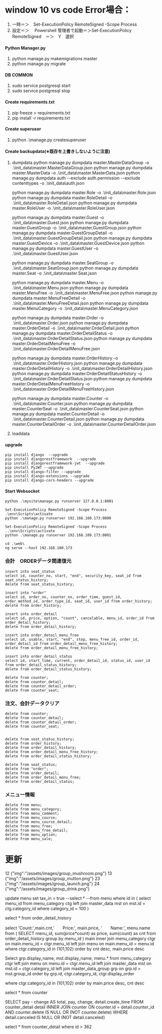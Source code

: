 

# window 10 vs code Error場合：
1. 一時＝＞　Set-ExecutionPolicy RemoteSigned -Scope Process
2. 設定＝＞　
    Powershell 管理者で起動＝＞Set-ExecutionPolicy RemoteSigned　＝＞　Y　選択　

#### Python Manager.py
1. python manage.py makemigrations master
2. python manage.py migrate

#### DB COMMON
1. sudo service postgresql start
1. sudo service postgresql stop

#### Create requirements.txt
1. pip freeze > requirements.txt
2. pip install -r requirements.txt

#### Create superuser
1. python .\manage.py createsuperuser

#### Create backupdata(※既存を上書きしないように注意)
1. dumpdata
    python manage.py dumpdata master.MasterDataGroup  -o .\init_data\master.MasterDataGroup.json
    python manage.py dumpdata master.MasterData  -o .\init_data\master.MasterData.json
    python manage.py dumpdata auth --exclude auth.permission --exclude contenttypes -o .\init_data\auth.json

    python manage.py dumpdata master.Role  -o .\init_data\master.Role.json
    python manage.py dumpdata master.RoleDetail  -o .\init_data\master.RoleDetail.json
    python manage.py dumpdata master.RoleUser  -o .\init_data\master.RoleUser.json

    python manage.py dumpdata master.Guest  -o .\init_data\master.Guest.json
    python manage.py dumpdata master.GuestGroup  -o .\init_data\master.GuestGroup.json
    python manage.py dumpdata master.GuestGroupDetail  -o .\init_data\master.GuestGroupDetail.json
    python manage.py dumpdata master.GuestDevice  -o .\init_data\master.GuestDevice.json
    python manage.py dumpdata master.GuestUser  -o .\init_data\master.GuestUser.json

    python manage.py dumpdata master.SeatGroup  -o .\init_data\master.SeatGroup.json
    python manage.py dumpdata master.Seat  -o .\init_data\master.Seat.json

    python manage.py dumpdata master.Menu  -o .\init_data\master.Menu.json
    python manage.py dumpdata master.MenuFree  -o .\init_data\master.MenuFree.json
    python manage.py dumpdata master.MenuFreeDetail  -o .\init_data\master.MenuFreeDetail.json
    python manage.py dumpdata master.MenuCategory  -o .\init_data\master.MenuCategory.json

    python manage.py dumpdata master.Order  -o .\init_data\master.Order.json
    python manage.py dumpdata master.OrderDetail  -o .\init_data\master.OrderDetail.json
    python manage.py dumpdata master.OrderDetailStatus  -o .\init_data\master.OrderDetailStatus.json
    python manage.py dumpdata master.OrderDetailMenuFree  -o .\init_data\master.OrderDetailMenuFree.json

    python manage.py dumpdata master.OrderHistory  -o .\init_data\master.OrderHistory.json
    python manage.py dumpdata master.OrderDetailHistory  -o .\init_data\master.OrderDetailHistory.json
    python manage.py dumpdata master.OrderDetailStatusHistory  -o .\init_data\master.OrderDetailStatus.json
    python manage.py dumpdata master.OrderDetailMenuFreeHistory  -o .\init_data\master.OrderDetailMenuFreeHistory.json

    
    python manage.py dumpdata master.Counter  -o .\init_data\master.Counter.json
    python manage.py dumpdata master.CounterSeat  -o .\init_data\master.CounterSeat.json
    python manage.py dumpdata master.CounterDetail  -o .\init_data\master.CounterDetail.json
    python manage.py dumpdata master.CounterDetailOrder  -o .\init_data\master.CounterDetailOrder.json

 
2. loaddata
    <!-- 
    “”“ python manage.py loaddata .\init_data\auth.json
    python manage.py loaddata .\init_data\master.MasterDataGroup.json
    python manage.py loaddata .\init_data\master.MasterData.json

    python manage.py loaddata .\init_data\master.Role.json
    python manage.py loaddata .\init_data\master.RoleDetail.json
    python manage.py loaddata .\init_data\master.RoleUser.json
    
    python manage.py loaddata .\init_data\master.GuestGroup.json
    python manage.py loaddata .\init_data\master.Guest.json
    python manage.py loaddata .\init_data\master.GuestGroupDetail.json
    python manage.py loaddata .\init_data\master.GuestDevice.json
    python manage.py loaddata .\init_data\master.GuestUser.json

    python manage.py loaddata .\init_data\master.SeatGroup.json
    python manage.py loaddata .\init_data\master.Seat.json

    python manage.py loaddata .\init_data\master.Menu.json
    python manage.py loaddata .\init_data\master.MenuFree.json
    python manage.py loaddata .\init_data\master.MenuFreeDetail.json
    python manage.py loaddata .\init_data\master.MenuCategory.json

    python manage.py loaddata .\init_data\master.Order.json
    python manage.py loaddata .\init_data\master.OrderDetail.json
    python manage.py loaddata .\init_data\master.OrderDetailStatus.json
    python manage.py loaddata .\init_data\master.OrderDetailMenuFree.json 

    python manage.py loaddata .\init_data\master.OrderHistory.json
    python manage.py loaddata .\init_data\master.OrderDetailHistory.json
    python manage.py loaddata .\init_data\master.OrderDetailStatusHistory.json
    python manage.py loaddata .\init_data\master.OrderDetailMenuFreeHistory.json 

    python manage.py loaddata .\init_data\master.Counter.json
    python manage.py loaddata .\init_data\master.CounterSeat.json
    python manage.py loaddata .\init_data\master.CounterDetail.json
    python manage.py loaddata .\init_data\master.CounterDetailOrder.json 
    -->
#### upgrade 
    pip install django  --upgrade
    pip install djangorestframework  --upgrade
    pip install djangorestframework-jwt  --upgrade
    pip install PyJWT --upgrade
    pip install django-filter --upgrade
    pip install django-extensions --upgrade
    pip install django-cors-headers --upgrade

#### Start Websocket
    python .\mysite\manage.py runserver 127.0.0.1:8001

    Set-ExecutionPolicy RemoteSigned -Scope Process
    .\env\Scripts\activate
    python .\manage.py runserver 192.168.100.173:8000
    
    Set-ExecutionPolicy RemoteSigned -Scope Process
    ..\env\Scripts\activate
    python .\manage.py runserver 192.168.100.173:8001
    
    cd .\web\
    ng serve --host 192.168.100.173
 


### 会計　ORDERデータ関連復元

    insert into seat_status
    select id, counter_no, start, "end", security_key, seat_id from seat_status_history;
    delete from seat_status_history;

    insert into "order"
    select id, order_no, counter_no, order_time, guest_id, order_method_id, order_type_id, seat_id, user_id from order_history;
    delete from order_history;

    insert into order_detail
    select id, price, option, "count", cancelable, menu_id, order_id from order_detail_history;
    delete from order_detail_history;

    insert into order_detail_menu_free
    select id, usable, start, "end", stop, menu_free_id, order_id, order_detail_id from order_detail_menu_free_history;
    delete from order_detail_menu_free_history;

    insert into order_detail_status
    select id, start_time, current, order_detail_id, status_id, user_id from order_detail_status_history;
    delete from order_detail_status_history;
    
    delete from counter;
    delete from counter_detail;
    delete from counter_detail_order;
    delete from counter_seat;
    


### 注文、会計データクリア
    delete from counter;
    delete from counter_detail;
    delete from counter_detail_order;
    delete from counter_seat;
        

    delete from seat_status_history;
    delete from order_history;
    delete from order_detail_history;
    delete from order_detail_menu_free_history;
    delete from order_detail_status_history;

    delete from seat_status;
    delete from "order";
    delete from order_detail;
    delete from order_detail_menu_free;
    delete from order_detail_status;

### メニュー情報
        
    delete from menu;
    delete from menu_category;
    delete from menu_comment;
    delete from menu_course;
    delete from menu_course_detail;
    delete from menu_free;
    delete from menu_free_detail;
    delete from menu_option;
    delete from menu_sale;

# 更新
12 {"img":"/assets/images/group_mushroom.png"}
13 {"img":"/assets/images/group_mutton.png"}
23 {"img":"/assets/images/group_launch.png"}
24 {"img":"/assets/images/group_drink.png"}

update menu 
set tax_in = true
--select * 
--from menu 
where id in (
select menu_id  from menu_category  ctg
left join master_data mst on mst.id = ctg.category_id
where category_id = 100
)

select * from order_detail_history


select 'Count:',main.cnt,'　　Price:', main.price, '　　Name:', menu.name from
(
SELECT menu_id, sum(price*count) as price, sum(count) as cnt from order_detail_history
group by menu_id 
) main
inner join menu_category ctgr on main.menu_id = ctgr.menu_id
left join menu on main.menu_id = menu.id
where ctgr.category_id in (101,102)
order by cnt desc, main.price desc


Select 
grp.display_name,
mst.display_name,
menu.*
from menu_category ctgr
left join menu on menu.id = ctgr.menu_id
left join master_data mst on mst.id = ctgr.category_id
left join master_data_group grp on grp.id = mst.group_id
order by grp.id, ctgr.category_id, ctgr.display_order

where ctgr.category_id in (101,102)
order by main.price desc, cnt desc

select * from counter

SELECT pay - change AS total,
       pay,
       change,
       detail.create_time
FROM counter_detail detail
  INNER JOIN counter
          ON counter.id = detail.counter_id
         AND counter.delete IS NULL
          OR (NOT counter.delete)
WHERE detail.canceled IS NULL
OR    (NOT detail.canceled)

select * from counter_detail where id > 362